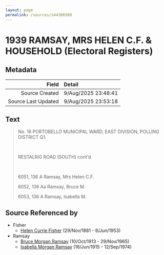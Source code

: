 ```yaml
---
layout: page
permalink: /sources/s44366560
---
```


# 1939 RAMSAY, MRS HELEN C.F. & HOUSEHOLD (Electoral Registers)

## Metadata

Field | Detail
---:|:---
Source Created | 9/Aug/2025 23:48:41
Source Last Updated | 9/Aug/2025 23:53:18

## Text

> No. 16 PORTOBELLO MUNICIPAL WARD, EAST DIVISION, POLLING DISTRICT Q1.
>
> <br/>
>
> RESTALRIG ROAD (SOUTH) cont'd
>
> <br/>
>
> 6051, 136 A Ramsay, Mrs Helen C.F.
>
> 6052, 136 Aa Ramsay, Bruce M.
>
> 6053, 136 A Ramsay, Isabella M.
>

## Source Referenced by

* Fisher
  * [Helen Currie Fisher](../people/@18426904@-helen-currie-fisher-b1881-11-29-d1953-6-6.md) (29/Nov/1881 - 6/Jun/1953)
* Ramsay
  * [Bruce Morgan Ramsay](../people/@49046148@-bruce-morgan-ramsay-b1913-10-10-d1965-11-29.md) (10/Oct/1913 - 29/Nov/1965)
  * [Isabella Morgan Ramsay](../people/@80504300@-isabella-morgan-ramsay-b1915-6-16-d1974-9-12.md) (16/Jun/1915 - 12/Sep/1974)
